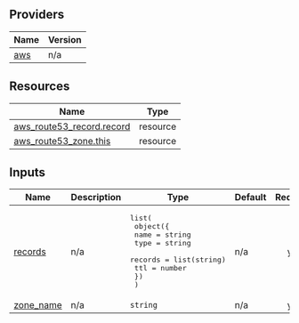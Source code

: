 <!-- BEGIN_TF_DOCS -->


## Providers

| Name | Version |
|------|---------|
| <a name="provider_aws"></a> [aws](#provider\_aws) | n/a |

## Resources

| Name | Type |
|------|------|
| [aws_route53_record.record](https://registry.terraform.io/providers/hashicorp/aws/latest/docs/resources/route53_record) | resource |
| [aws_route53_zone.this](https://registry.terraform.io/providers/hashicorp/aws/latest/docs/resources/route53_zone) | resource |

## Inputs

| Name | Description | Type | Default | Required |
|------|-------------|------|---------|:--------:|
| <a name="input_records"></a> [records](#input\_records) | n/a | <pre>list(<br>    object({<br>      name    = string<br>      type    = string<br>      records = list(string)<br>      ttl     = number<br>    })<br>  )</pre> | n/a | yes |
| <a name="input_zone_name"></a> [zone\_name](#input\_zone\_name) | n/a | `string` | n/a | yes |
<!-- END_TF_DOCS -->